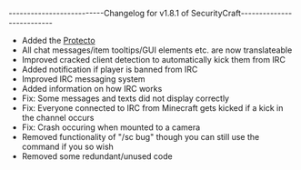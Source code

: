 --------------------------Changelog for v1.8.1 of SecurityCraft--------------------------

- Added the [Protecto](http://megaman.wikia.com/wiki/Protecto)
- All chat messages/item tooltips/GUI elements etc. are now translateable
- Improved cracked client detection to automatically kick them from IRC
- Added notification if player is banned from IRC
- Improved IRC messaging system
- Added information on how IRC works
- Fix: Some messages and texts did not display correctly
- Fix: Everyone connected to IRC from Minecraft gets kicked if a kick in the channel occurs
- Fix: Crash occuring when mounted to a camera
- Removed functionality of "/sc bug" though you can still use the command if you so wish 
- Removed some redundant/unused code